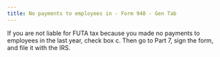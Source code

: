 ```yaml
---
title: No payments to employees in - Form 940 - Gen Tab
---
```



If you are not liable for FUTA tax because you made no payments to employees  in the last year, check box c. Then go to Part 7, sign the form, and file  it with the IRS.
